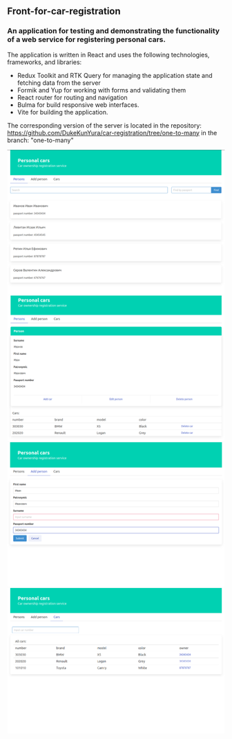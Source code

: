 ## Front-for-car-registration

### An application for testing and demonstrating the functionality of a web service for registering personal cars. 
The application is written in React and uses the following technologies, frameworks, and libraries:
- Redux Toolkit and RTK Query for managing the application state and fetching data from the server
- Formik and Yup for working with forms and validating them
- React router for routing and navigation
- Bulma for build responsive web interfaces.
- Vite for building the application.

The corresponding version of the server is located in the repository:
https://github.com/DukeKunYura/car-registration/tree/one-to-many
in the branch: "one-to-many"

![screen](https://github.com/DukeKunYura/front-for-car-registration/blob/main/src/img/22-28-50.png)
![screen](https://github.com/DukeKunYura/front-for-car-registration/blob/main/src/img/22-35-36.png)
![screen](https://github.com/DukeKunYura/front-for-car-registration/blob/main/src/img/22-25-12.png)
![screen](https://github.com/DukeKunYura/front-for-car-registration/blob/main/src/img/22-36-36.png)
